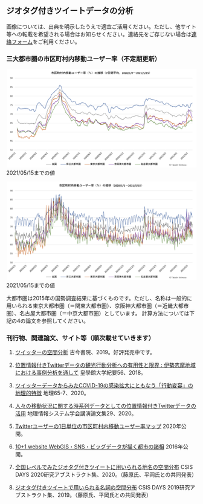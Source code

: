 ## ジオタグ付きツイートデータの分析

画像については、出典を明示したうえで適宜ご活用ください。ただし、他サイト等への転載を希望される場合はお知らせください。連絡先をご存じない場合は[連絡フォーム](https://forms.gle/cYD8dgG7f7S6oHnL9)をご利用ください。

### 三大都市圏の市区町村内移動ユーザー率（不定期更新）
![三大都市圏の市区町村内移動ユーザー率（7日間平均）](tweetuser_ratio_met3_20210515.png) 2021/05/15までの値

![三大都市圏の市区町村内移動ユーザー率（1日ずつ）](tweetuser_ratio_met3_20210515_day.png) 2021/05/15までの値

大都市圏は2015年の国勢調査結果に基づくものです。ただし、名称は一般的に用いられる東京大都市圏（＝関東大都市圏）、京阪神大都市圏（＝近畿大都市圏）、名古屋大都市圏（＝中京大都市圏）としています。
計算方法については下記の4の論文を参照してください。

### 刊行物、関連論文、サイト等（順次載せていきます）
1. [ツイッターの空間分析](http://www.kokon.co.jp/book/b481378.html) 古今書院、2019。好評発売中です。

2. [位置情報付きTwitterデータの観光行動分析への有用性と限界 : 伊勢志摩地域における事例分析を通して](http://id.nii.ac.jp/1543/00000083/) 皇學館大学紀要56、2018。

3. [ツイッターデータからみたCOVID-19の感染拡大にともなう「行動変容」の地理的特徴](http://www.kokon.co.jp/book/b516912.html) 地理65-7、2020。

4. [人々の移動状況に関する時系列データとしての位置情報付きTwitterデータの活用](https://drive.google.com/file/d/1zQtEd5c0u7-4Rck_vs_z3LVDkj9q1Sah/view?usp=sharing) 地理情報システム学会講演論文集29、2020。

5. [Twitterユーザーの1日単位の市区町村内移動ユーザー率マップ](https://arcg.is/1azvWS) 2020年公開。

6. [10+1 website WebGIS・SNS・ビッグデータが描く都市の諸相](https://www.10plus1.jp/monthly/2016/11/issue-03.php) 2016年公開。

7. [全国レベルでみたジオタグ付きツイートに用いられる地名の空間分布](http://www.csis.u-tokyo.ac.jp/wp-content/uploads/2020/12/days20D12.pdf) CSIS DAYS 2020研究アブストラクト集、2020。（藤原氏、平岡氏との共同発表）

8. [ ジオタグ付きツイートで用いられる名詞の空間分布](http://www.csis.u-tokyo.ac.jp/wp-content/uploads/2019/11/days19D08.pdf) CSIS DAYS 2019研究アブストラクト集、2019。（藤原氏、平岡氏との共同発表）
